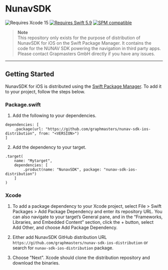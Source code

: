 # NunavSDK

![Requires Xcode 15](https://img.shields.io/badge/Xcode-14-1575F9.svg?style=flat&logo=xcode&logoColor=1575F9)
[![Requires Swift 5.9](https://img.shields.io/badge/Swift-5.9-FA7343.svg?style=flat&logo=Swift)](https://swift.org/)
[![SPM compatible](https://img.shields.io/badge/Swift%20Package%20Manager-compatible-FA7343.svg?style=flat&logo=Swift)](https://swift.org/package-manager)

> **Note**  
> This repository only exists for the purpose of distribution of NunavSDK for iOS on the Swift Package Manager. It contains the code for the NUNAV SDK powering the navigation in third party apps.
> Please contact Grapmasters GmbH directly if you have any issues.

---

## Getting Started

NunavSDK for iOS is distributed using the [Swift Package Manager](https://www.swift.org/package-manager/). To add it to your project, follow the steps below.

### Package.swift

1. Add the following to your dependencies.

```
dependencies: [
    .package(url: "https://github.com/graphmasters/nunav-sdk-ios-distribution", from: "<VERSION>")
]
```

2. Add the dependency to your target.

```
.target(
    name: "Mytarget",
    dependencies: [
        .product(name: "NunavSDK", package: "nunav-sdk-ios-distribution")
    ]
)
```

### Xcode

1. To add a package dependency to your Xcode project, select File > Swift Packages > Add Package Dependency and enter its repository URL. You can also navigate to your target’s General pane, and in the “Frameworks, Libraries, and Embedded Content” section, click the + button, select Add Other, and choose Add Package Dependency.

2. Either add NunavSDK GitHub distribution URL `https://github.com/graphmasters/nunav-sdk-ios-distribution` or search for `nunav-sdk-ios-distribution` package.

3. Choose "Next". Xcode should clone the distribution repository and download the binaries.
